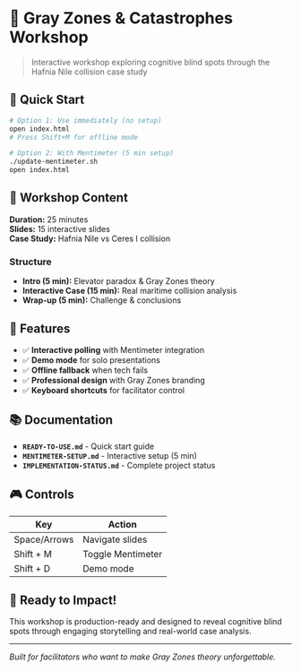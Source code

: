# 🧠 Gray Zones & Catastrophes Workshop

> Interactive workshop exploring cognitive blind spots through the Hafnia Nile collision case study

## 🚀 Quick Start

```bash
# Option 1: Use immediately (no setup)
open index.html
# Press Shift+M for offline mode

# Option 2: With Mentimeter (5 min setup)
./update-mentimeter.sh
open index.html
```

## 📖 Workshop Content

**Duration:** 25 minutes  
**Slides:** 15 interactive slides  
**Case Study:** Hafnia Nile vs Ceres I collision

### Structure
- **Intro (5 min):** Elevator paradox & Gray Zones theory
- **Interactive Case (15 min):** Real maritime collision analysis  
- **Wrap-up (5 min):** Challenge & conclusions

## 🎯 Features

- ✅ **Interactive polling** with Mentimeter integration
- ✅ **Demo mode** for solo presentations
- ✅ **Offline fallback** when tech fails
- ✅ **Professional design** with Gray Zones branding
- ✅ **Keyboard shortcuts** for facilitator control

## 📚 Documentation

- **`READY-TO-USE.md`** - Quick start guide
- **`MENTIMETER-SETUP.md`** - Interactive setup (5 min)
- **`IMPLEMENTATION-STATUS.md`** - Complete project status

## 🎮 Controls

| Key | Action |
|-----|--------|
| Space/Arrows | Navigate slides |
| Shift + M | Toggle Mentimeter |
| Shift + D | Demo mode |

## 🌟 Ready to Impact!

This workshop is production-ready and designed to reveal cognitive blind spots through engaging storytelling and real-world case analysis.

---

*Built for facilitators who want to make Gray Zones theory unforgettable.*
